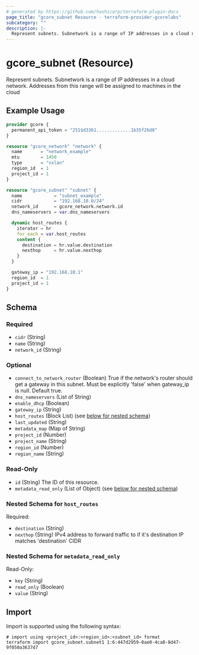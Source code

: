 ```yaml
---
# generated by https://github.com/hashicorp/terraform-plugin-docs
page_title: "gcore_subnet Resource - terraform-provider-gcorelabs"
subcategory: ""
description: |-
  Represent subnets. Subnetwork is a range of IP addresses in a cloud network. Addresses from this range will be assigned to machines in the cloud
---
```


# gcore_subnet (Resource)

Represent subnets. Subnetwork is a range of IP addresses in a cloud network. Addresses from this range will be assigned to machines in the cloud

## Example Usage

```terraform
provider gcore {
  permanent_api_token = "251$d3361.............1b35f26d8"
}

resource "gcore_network" "network" {
  name       = "network_example"
  mtu        = 1450
  type       = "vxlan"
  region_id  = 1
  project_id = 1
}

resource "gcore_subnet" "subnet" {
  name            = "subnet_example"
  cidr            = "192.168.10.0/24"
  network_id      = gcore_network.network.id
  dns_nameservers = var.dns_nameservers

  dynamic host_routes {
    iterator = hr
    for_each = var.host_routes
    content {
      destination = hr.value.destination
      nexthop     = hr.value.nexthop
    }
  }

  gateway_ip = "192.168.10.1"
  region_id  = 1
  project_id = 1
}
```

<!-- schema generated by tfplugindocs -->
## Schema

### Required

- `cidr` (String)
- `name` (String)
- `network_id` (String)

### Optional

- `connect_to_network_router` (Boolean) True if the network's router should get a gateway in this subnet. Must be explicitly 'false' when gateway_ip is null. Default true.
- `dns_nameservers` (List of String)
- `enable_dhcp` (Boolean)
- `gateway_ip` (String)
- `host_routes` (Block List) (see [below for nested schema](#nestedblock--host_routes))
- `last_updated` (String)
- `metadata_map` (Map of String)
- `project_id` (Number)
- `project_name` (String)
- `region_id` (Number)
- `region_name` (String)

### Read-Only

- `id` (String) The ID of this resource.
- `metadata_read_only` (List of Object) (see [below for nested schema](#nestedatt--metadata_read_only))

<a id="nestedblock--host_routes"></a>
### Nested Schema for `host_routes`

Required:

- `destination` (String)
- `nexthop` (String) IPv4 address to forward traffic to if it's destination IP matches 'destination' CIDR


<a id="nestedatt--metadata_read_only"></a>
### Nested Schema for `metadata_read_only`

Read-Only:

- `key` (String)
- `read_only` (Boolean)
- `value` (String)

## Import

Import is supported using the following syntax:

```shell
# import using <project_id>:<region_id>:<subnet_id> format
terraform import gcore_subnet.subnet1 1:6:447d2959-8ae0-4ca0-8d47-9f050a3637d7
```
